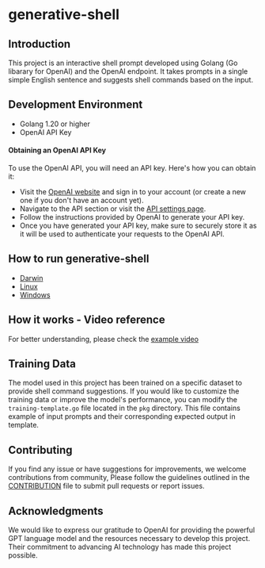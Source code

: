 # generative-shell

## Introduction

This project is an interactive shell prompt developed using Golang (Go libarary for OpenAI) and the OpenAI endpoint. It takes prompts in a single simple English sentence and suggests shell commands based on the input.

## Development Environment

* Golang 1.20 or higher
* OpenAI API Key

#### Obtaining an OpenAI API Key

To use the OpenAI API, you will need an API key. Here's how you can obtain it:

* Visit the [OpenAI website](https://openai.com/) and sign in to your account (or create a new one if you don't have an account yet).
* Navigate to the API section or visit the [API settings page](https://platform.openai.com/signup?type=api).
* Follow the instructions provided by OpenAI to generate your API key.
* Once you have generated your API key, make sure to securely store it as it will be used to authenticate your requests to the OpenAI API.

## How to run generative-shell

* [Darwin](docs/darwin.md)
* [Linux](docs/linux.md)
* [Windows](docs/windows.md)

## How it works - Video reference

For better understanding, please check the [example video](https://github.com/amitkrout/generative-shell/blob/main/tutorials/)

## Training Data

The model used in this project has been trained on a specific dataset to provide shell command suggestions. If you would like to customize the training data or improve the model's performance, you can modify the `training-template.go` file located in the `pkg` directory. This file contains example of input prompts and their corresponding expected output in template.

## Contributing

If you find any issue or have suggestions for improvements, we welcome contributions from community, Please follow the guidelines outlined in the [CONTRIBUTION](docs/CONTRIBUTING.md) file to submit pull requests or report issues.

## Acknowledgments

We would like to express our gratitude to OpenAI for providing the powerful GPT language model and the resources necessary to develop this project. Their commitment to advancing AI technology has made this project possible.
